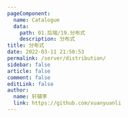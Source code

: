 ```yaml
---
pageComponent:
  name: Catalogue
  data:
    path: 01.后端/19.分布式
    description: 分布式
title: 分布式
date: 2022-03-11 21:50:53
permalink: /server/distribution/
sidebar: false
article: false
comment: false
editLink: false
author:
  name: 轩辕李
  link: https://github.com/xuanyuanli
---
```

